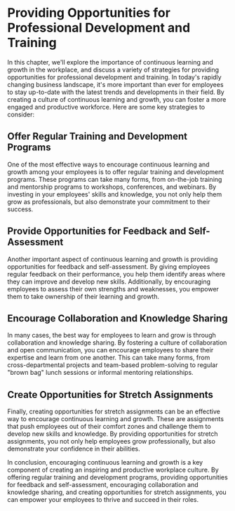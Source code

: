 Providing Opportunities for Professional Development and Training
===========================================================================================

In this chapter, we'll explore the importance of continuous learning and growth in the workplace, and discuss a variety of strategies for providing opportunities for professional development and training. In today's rapidly changing business landscape, it's more important than ever for employees to stay up-to-date with the latest trends and developments in their field. By creating a culture of continuous learning and growth, you can foster a more engaged and productive workforce. Here are some key strategies to consider:

## Offer Regular Training and Development Programs

One of the most effective ways to encourage continuous learning and growth among your employees is to offer regular training and development programs. These programs can take many forms, from on-the-job training and mentorship programs to workshops, conferences, and webinars. By investing in your employees' skills and knowledge, you not only help them grow as professionals, but also demonstrate your commitment to their success.

## Provide Opportunities for Feedback and Self-Assessment

Another important aspect of continuous learning and growth is providing opportunities for feedback and self-assessment. By giving employees regular feedback on their performance, you help them identify areas where they can improve and develop new skills. Additionally, by encouraging employees to assess their own strengths and weaknesses, you empower them to take ownership of their learning and growth.

## Encourage Collaboration and Knowledge Sharing

In many cases, the best way for employees to learn and grow is through collaboration and knowledge sharing. By fostering a culture of collaboration and open communication, you can encourage employees to share their expertise and learn from one another. This can take many forms, from cross-departmental projects and team-based problem-solving to regular "brown bag" lunch sessions or informal mentoring relationships.

## Create Opportunities for Stretch Assignments

Finally, creating opportunities for stretch assignments can be an effective way to encourage continuous learning and growth. These are assignments that push employees out of their comfort zones and challenge them to develop new skills and knowledge. By providing opportunities for stretch assignments, you not only help employees grow professionally, but also demonstrate your confidence in their abilities.

In conclusion, encouraging continuous learning and growth is a key component of creating an inspiring and productive workplace culture. By offering regular training and development programs, providing opportunities for feedback and self-assessment, encouraging collaboration and knowledge sharing, and creating opportunities for stretch assignments, you can empower your employees to thrive and succeed in their roles.
